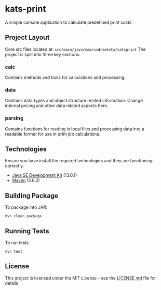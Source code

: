 # kats-print
A simple console application to calculate predefined print costs.

## Project Layout
Core src files located at: ```src/main/java/com/andrewkats/katsprint```
The project is split into three key sections.
### calc
Contains methods and tools for calculations and processing.
### data
Contains data types and object structure related information.
Change internal pricing and other data related aspects here.
### parsing
Contains functions for reading in local files and processing data into a readable format for use in print job calculations.

## Technologies
Ensure you have install the required technologies and they are functioning correctly.

* [Java SE Development Kit](https://www.oracle.com/technetwork/java/javase/downloads/index.html) (13.0.1)
* [Maven](https://maven.apache.org/) (3.6.2)

## Building Package
To package into JAR:

```
mvn clean package
```

## Running Tests
To run tests:

```
mvn test
```

## License
This project is licensed under the MIT License - see the [LICENSE.md](LICENSE.md) file for details

